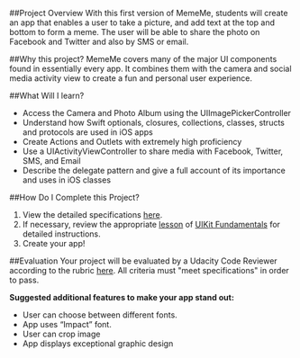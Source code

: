 ##Project Overview
With this first version of MemeMe, students will create an app that enables a user to take a picture, and add text at the top and bottom to form a meme. The user will be able to share the photo on Facebook and Twitter and also by SMS or email. 

##Why this project?
MemeMe covers many of the major UI components found in essentially every app. It combines them with the camera and social media activity view to create a fun and personal user experience. 

##What Will I learn?
* Access the Camera and Photo Album using the UIImagePickerController
* Understand how Swift optionals, closures, collections, classes, structs and protocols are used in iOS apps
* Create Actions and Outlets with extremely high proficiency
* Use a UIActivityViewController to share media with Facebook, Twitter, SMS, and Email
* Describe the delegate pattern and give a full account of its importance and uses in iOS classes

##How Do I Complete this Project?
1. View the detailed specifications <a href="https://docs.google.com/document/d/1bt-SoB1GgqLebcT2mtE6hglkByzlxrobR5eHFMGPcTg/pub?embedded=true" target="_blank">here</a>.
2. If necessary, review the appropriate [lesson](https://www.udacity.com/course/viewer#!/c-ud788/l-4798201455/m-4696897319) of [UIKit Fundamentals](https://www.udacity.com/course/uikit-fundamentals--ud788) for detailed instructions.
3. Create your app!

##Evaluation
Your project will be evaluated by a Udacity Code Reviewer according to the rubric <a href="https://docs.google.com/document/d/1IcagLTEjCHMGMsLcroOWtNtXnIL0ySkAk8R2XfKk2t0/pub?embedded=true" target="_blank">here</a>. All criteria must "meet specifications" in order to pass.

**Suggested additional features to make your app stand out:**

* User can choose between different fonts.
* App uses “Impact” font.
* User can crop image 
* App displays exceptional graphic design

